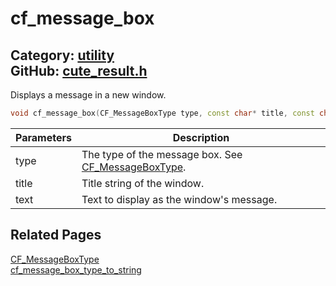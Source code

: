 [//]: # (This file is automatically generated by Cute Framework's docs parser.)
[//]: # (Do not edit this file by hand!)
[//]: # (See: https://github.com/RandyGaul/cute_framework/blob/master/samples/docs_parser.cpp)
[](../header.md ':include')

# cf_message_box

Category: [utility](/api_reference?id=utility)  
GitHub: [cute_result.h](https://github.com/RandyGaul/cute_framework/blob/master/include/cute_result.h)  
---

Displays a message in a new window.

```cpp
void cf_message_box(CF_MessageBoxType type, const char* title, const char* text);
```

Parameters | Description
--- | ---
type | The type of the message box. See [CF_MessageBoxType](/utility/cf_messageboxtype.md).
title | Title string of the window.
text | Text to display as the window's message.

## Related Pages

[CF_MessageBoxType](/utility/cf_messageboxtype.md)  
[cf_message_box_type_to_string](/utility/cf_message_box_type_to_string.md)  
